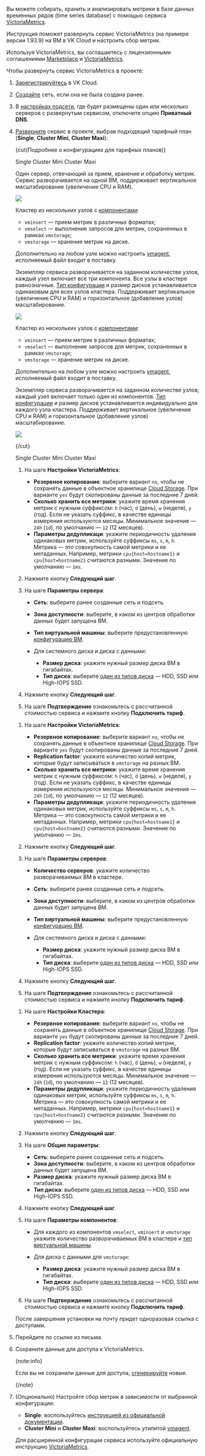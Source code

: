Вы можете собирать, хранить и анализировать метрики в базе данных временных рядов (time series database) с помощью сервиса [VictoriaMetrics](https://msk.cloud.vk.com/app/services/marketplace/v2/apps/service/f260ad2b-bdc1-4ccc-a35f-2f440681e0f6/latest/info).

Инструкция поможет развернуть сервис VictoriaMetrics (на примере версии 1.93.9) на ВМ в VK Cloud и настроить сбор метрик.

Используя VictoriaMetrics, вы соглашаетесь с лицензионными соглашениями [Marketplace](/ru/intro/start/legal/marketplace) и [VictoriaMetrics](https://victoriametrics.com/assets/VM_EULA.pdf).

Чтобы развернуть сервис VictoriaMetrics в проекте:

1. [Зарегистрируйтесь](/ru/intro/start/account-registration) в VK Cloud.
1. [Создайте](/ru/networks/vnet/instructions/net#sozdanie_seti) сеть, если она не была создана ранее.
1. В [настройках подсети](/ru/networks/vnet/instructions/net#redaktirovanie_podseti), где будет размещены один или несколько серверов с развернутым сервисом, отключите опцию **Приватный DNS**.
1. [Разверните](../../instructions/pr-instance-add) сервис в проекте, выбрав подходящий тарифный план (**Single**, **Cluster Mini**, **Cluster Maxi**):

   {cut(Подробнее о конфигурациях для тарифных планов)}

   <tabs>
   <tablist>
   <tab>Single</tab>
   <tab>Cluster Mini</tab>
   <tab>Cluster Maxi</tab>
   </tablist>
   <tabpanel>

   Один сервер, отвечающий за прием, хранение и обработку метрик. Сервис разворачивается на одной ВМ, поддерживает вертикальное масштабирование (увеличение CPU и RAM).

   ![](./assets/single_scheme.png)

   </tabpanel>
   <tabpanel>

   Кластер из нескольких узлов с [компонентами](https://docs.victoriametrics.com/Cluster-VictoriaMetrics.html#architecture-overview):

   - `vminsert` — прием метрик в различных форматах;
   - `vmselect` — выполнение запросов для метрик, сохраненных в рамках `vmstorage`;
   - `vmstorage` — хранение метрик на диске.

   Дополнительно на любом узле можно настроить [vmagent](https://docs.victoriametrics.com/vmagent.html), исполняемый файл входит в поставку.

   Экземпляр сервиса разворачивается на заданном количестве узлов, каждый узел включает все три компонента. Все узлы в кластере равнозначные. [Тип конфигурации](/ru/computing/iaas/concepts/vm/flavor) и размер дисков устанавливается одинаковым для всех узлов кластера. Поддерживает вертикальное (увеличение CPU и RAM) и горизонтальное (добавление узлов) масштабирование.

   ![](./assets/cluster_mini_scheme.png)

   </tabpanel>
   <tabpanel>

   Кластер из нескольких узлов с [компонентами](https://docs.victoriametrics.com/Cluster-VictoriaMetrics.html#architecture-overview):

   - `vminsert` — прием метрик в различных форматах;
   - `vmselect` — выполнение запросов для метрик, сохраненных в рамках `vmstorage`;
   - `vmstorage` — хранение метрик на диске.

   Дополнительно на любом узле можно настроить [vmagent](https://docs.victoriametrics.com/vmagent.html), исполняемый файл входит в поставку.

   Экземпляр сервиса разворачивается на заданном количестве узлов, каждый узел включает только один из компонентов. [Тип конфигурации](/ru/computing/iaas/concepts/vm/flavor) и размер дисков устанавливается индивидуально для каждого узла кластера. Поддерживает вертикальное (увеличение CPU и RAM) и горизонтальное (добавление узлов) масштабирование.

   ![](./assets/cluster_maxi_scheme.png)

   </tabpanel>
   </tabs>

   {/cut}

   <tabs>
   <tablist>
   <tab>Single</tab>
   <tab>Cluster Mini</tab>
   <tab>Cluster Maxi</tab>
   </tablist>
   <tabpanel>

   1. На шаге **Настройки VictoriaMetrics**:

      - **Резервное копирование**: выберите вариант `no`, чтобы не сохранять данные в объектное хранилище [Cloud Storage](/ru/storage/s3). При варианте `yes` будут скопированы данные за последние 7 дней.
      - **Сколько хранить все метрики**: укажите время хранения метрик с нужным суффиксом: `h` (час), `d` (день), `w` (неделя), `y` (год). Если не указать суффикс, в качестве единицы измерения используются месяцы. Минимальное значение — `24h` (`1d`), по умолчанию — `12` (12 месяцев).
      - **Параметры дедупликаци**: укажите периодичность удаления одинаковых метрик, используйте суффиксы `ms`, `s`, `m`, `h`. Метрика — это совокупность самой метрики и ее метаданных. Например, метрики `cpu{host=hostname1}` и `cpu{host=hostname2}` считаются разными. Значение по умолчанию — `1ms`.

   1. Нажмите кнопку **Следующий шаг**.
   1. На шаге **Параметры сервера**:

      - **Сеть**: выберите ранее созданные сеть и подсеть.
      - **Зона доступности**: выберите, в каком из центров обработки данных будет запущена ВМ.
      - **Тип виртуальной машины**: выберите предустановленную [конфигурацию ВМ](/ru/computing/iaas/concepts/vm/flavor).
      - Для системного диска и диска с данными:

        - **Размер диска**: укажите нужный размер диска ВМ в гигабайтах.
        - **Тип диска**: выберите [один из типов диска](/ru/computing/iaas/concepts/data-storage/disk-types#disk_types) — HDD, SSD или High-IOPS SSD.

   1. Нажмите кнопку **Следующий шаг**.
   1. На шаге **Подтверждение** ознакомьтесь с рассчитанной стоимостью сервиса и нажмите кнопку **Подключить тариф**.

   </tabpanel>
   <tabpanel>

   1. На шаге **Настройки VictoriaMetrics**:

      - **Резервное копирование**: выберите вариант `no`, чтобы не сохранять данные в объектное хранилище [Cloud Storage](/ru/storage/s3). При варианте `yes` будут скопированы данные за последние 7 дней.
      - **Replication factor**: укажите количество копий метрик, которые будут записываться в `vmstorage` на разных ВМ.
      - **Сколько хранить все метрики**: укажите время хранения метрик с нужным суффиксом: `h` (час), `d` (день), `w` (неделя), `y` (год). Если не указать суффикс, в качестве единицы измерения используются месяцы. Минимальное значение — `24h` (`1d`), по умолчанию — `12` (12 месяцев).
      - **Параметры дедупликаци**: укажите периодичность удаления одинаковых метрик, используйте суффиксы `ms`, `s`, `m`, `h`. Метрика — это совокупность самой метрики и ее метаданных. Например, метрики `cpu{host=hostname1}` и `cpu{host=hostname2}` считаются разными. Значение по умолчанию — `1ms`.

   1. Нажмите кнопку **Следующий шаг**.
   1. На шаге **Параметры серверов**:

      - **Количество серверов**: укажите количество разворачиваемых ВМ в кластере.
      - **Сеть**: выберите ранее созданные сеть и подсеть.
      - **Зона доступности**: выберите, в каком из центров обработки данных будет запущена ВМ.
      - **Тип виртуальной машины**: выберите предустановленную [конфигурацию ВМ](/ru/computing/iaas/concepts/vm/flavor).
      - Для системного диска и диска с данными:

        - **Размер диска**: укажите нужный размер диска ВМ в гигабайтах.
        - **Тип диска**: выберите [один из типов диска](/ru/computing/iaas/concepts/data-storage/disk-types#disk_types) — HDD, SSD или High-IOPS SSD.

   1. Нажмите кнопку **Следующий шаг**.
   1. На шаге **Подтверждение** ознакомьтесь с рассчитанной стоимостью сервиса и нажмите кнопку **Подключить тариф**.

   </tabpanel>
   <tabpanel>

   1. На шаге **Настройки Кластера**:

      - **Резервное копирование**: выберите вариант `no`, чтобы не сохранять данные в объектное хранилище [Cloud Storage](/ru/storage/s3). При варианте `yes` будут скопированы данные за последние 7 дней.
      - **Replication factor**: укажите количество копий метрик, которые будут записываться в `vmstorage` на разных ВМ.
      - **Сколько хранить все метрики**: укажите время хранения метрик с нужным суффиксом: `h` (час), `d` (день), `w` (неделя), `y` (год). Если не указать суффикс, в качестве единицы измерения используются месяцы. Минимальное значение — `24h` (`1d`), по умолчанию — `12` (12 месяцев).
      - **Параметры дедупликаци**: укажите периодичность удаления одинаковых метрик, используйте суффиксы `ms`, `s`, `m`, `h`. Метрика — это совокупность самой метрики и ее метаданных. Например, метрики `cpu{host=hostname1}` и `cpu{host=hostname2}` считаются разными. Значение по умолчанию — `1ms`.

   1. Нажмите кнопку **Следующий шаг**.
   1. На шаге **Общие параметры**:

      - **Сеть**: выберите ранее созданные сеть и подсеть.
      - **Зона доступности**: выберите, в каком из центров обработки данных будет запущена ВМ.
      - **Размер диска**: укажите нужный размер диска ВМ в гигабайтах.
      - **Тип диска**: выберите [один из типов диска](/ru/computing/iaas/concepts/data-storage/disk-types#disk_types) — HDD, SSD или High-IOPS SSD.

   1. Нажмите кнопку **Следующий шаг**.
   1. На шаге **Параметры компонентов**:

      - Для каждого из компонентов `vmselect`, `vminsert` и `vmstorage` укажите количество разворачиваемых ВМ в кластере и [тип виртуальной машины](/ru/computing/iaas/concepts/vm/flavor).
      - Для диска с данными для `vmstorage`:

        - **Размер диска**: укажите нужный размер диска ВМ в гигабайтах.
        - **Тип диска**: выберите [один из типов диска](/ru/computing/iaas/concepts/data-storage/disk-types#disk_types) — HDD, SSD или High-IOPS SSD.

   1. На шаге **Подтверждение** ознакомьтесь с рассчитанной стоимостью сервиса и нажмите кнопку **Подключить тариф**.

   </tabpanel>
   </tabs>

   После завершения установки на почту придет одноразовая ссылка с доступами.

1. Перейдите по ссылке из письма.
1. Сохраните данные для доступа к VictoriaMetrics.

   {note:info}

   Если вы не сохранили данные для доступа, [сгенерируйте](../../instructions/pr-instance-manage#update_access) новые.

   {/note}

1. (Опционально) Настройте сбор метрик в зависимости от выбранной конфигурации:

   - **Single**: воспользуйтесь [инструкцией из официальной документации](https://docs.victoriametrics.com/Single-server-VictoriaMetrics.html#how-to-scrape-prometheus-exporters-such-as-node-exporter).
   - **Cluster Mini** и **Cluster Maxi**: воспользуйтесь утилитой [vmagent](https://docs.victoriametrics.com/vmagent.html).

   Для расширенной конфигурации сервиса используйте официальную инструкцию [VictoriaMetrics](https://docs.victoriametrics.com/guides).
